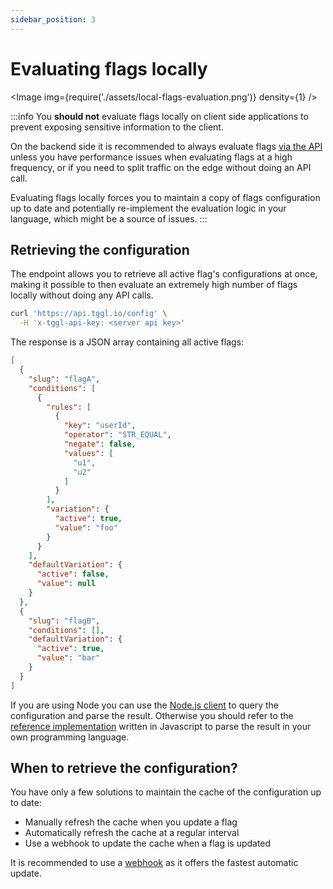 ```yaml
---
sidebar_position: 3
---
```


# Evaluating flags locally

<Image img={require('./assets/local-flags-evaluation.png')} density={1} />


:::info
You **should not** evaluate flags locally on client side applications to 
prevent 
exposing sensitive information to the client.

On the backend side it is recommended to always evaluate flags 
[via the API](api-flags-evaluation) unless you have performance issues when evaluating 
flags at a high frequency, or if you need to split traffic on the edge 
without doing an API call.

Evaluating flags locally forces you to maintain a copy of flags 
configuration up to date and potentially re-implement the evaluation logic in 
your language, which might be a source of issues.
:::

## Retrieving the configuration

The <Api method="GET" url="/config" /> endpoint allows you to retrieve all 
active flag's configurations at once, making it possible to then evaluate an extremely high number of flags locally without doing any API calls.


```bash
curl 'https://api.tggl.io/config' \
  -H 'x-tggl-api-key: <server api key>'
```

The response is a JSON array containing all active flags:
```json
[
  {
    "slug": "flagA",
    "conditions": [
      {
        "rules": [
          {
            "key": "userId",
            "operator": "STR_EQUAL",
            "negate": false,
            "values": [
              "u1",
              "u2"
            ]
          }
        ],
        "variation": {
          "active": true,
          "value": "foo"
        }
      }
    ],
    "defaultVariation": {
      "active": false,
      "value": null
    }
  },
  {
    "slug": "flagB",
    "conditions": [],
    "defaultVariation": {
      "active": true,
      "value": "bar"
    }
  }
]
```

If you are using Node you can use the [Node.js client](/docs/sdks/list/node) to query the configuration and parse the result.
Otherwise you should refer to the [reference implementation](https://github.com/Tggl/tggl-core) written in Javascript to
parse the result in your own programming language.

## When to retrieve the configuration?

You have only a few solutions to maintain the cache of the configuration up to 
date:
- Manually refresh the cache when you update a flag
- Automatically refresh the cache at a regular interval
- Use a webhook to update the cache when a flag is updated

It is recommended to use a [webhook](./webhooks) as it offers the fastest 
automatic update.